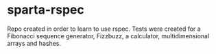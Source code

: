 # sparta-rspec
Repo created in order to learn to use rspec. Tests were created for a Fibonacci sequence generator, Fizzbuzz, a calculator, multidimensional arrays and hashes. 
